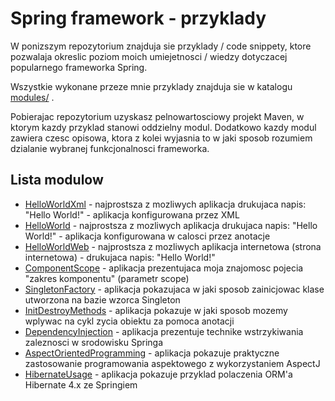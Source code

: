 Spring framework - przyklady
============================

W ponizszym repozytorium znajduja sie przyklady / code snippety, ktore pozwalaja okreslic poziom moich umiejetnosci / wiedzy dotyczacej 
popularnego frameworka Spring.

Wszystkie wykonane przeze mnie przyklady znajduja sie w katalogu [modules/](modules/) . 

Pobierajac repozytorium uzyskasz pelnowartosciowy projekt Maven, w ktorym kazdy przyklad stanowi oddzielny modul. Dodatkowo kazdy modul zawiera 
czesc opisowa, ktora z kolei wyjasnia to w jaki sposob rozumiem dzialanie wybranej funkcjonalnosci frameworka.



Lista modulow
-------------

 * [HelloWorldXml](modules/HelloWorldXml/) - najprostsza z mozliwych aplikacja drukujaca napis: "Hello World!" - aplikacja konfigurowana przez XML
 * [HelloWorld](modules/HelloWorld/) - najprostsza z mozliwych aplikacja drukujaca napis: "Hello World!" - aplikacja konfigurowana w calosci przez anotacje
 * [HelloWorldWeb](modules/HelloWorldWeb/) - najprostsza z mozliwych aplikacja internetowa (strona internetowa) - drukujaca napis: "Hello World!"
 * [ComponentScope](modules/ComponentScope/) - aplikacja prezentujaca moja znajomosc pojecia "zakres komponentu" (parametr scope)
 * [SingletonFactory](modules/SingletonFactory/) - aplikacja pokazujaca w jaki sposob zainicjowac klase utworzona na bazie wzorca Singleton
 * [InitDestroyMethods](modules/InitDestroyMethods/) - aplikacja pokazuje w jaki sposob mozemy wplywac na cykl zycia obiektu za pomoca anotacji
 * [DependencyInjection](modules/DependencyInjection/) - aplikacja prezentuje technike wstrzykiwania zaleznosci w srodowisku Springa
 * [AspectOrientedProgramming](modules/AspectOrientedProgramming/) - aplikacja pokazuje praktyczne zastosowanie programowania aspektowego z wykorzystaniem AspectJ
 * [HibernateUsage](modules/HibernateUsage) - aplikacja pokazuje przyklad polaczenia ORM'a Hibernate 4.x ze Springiem